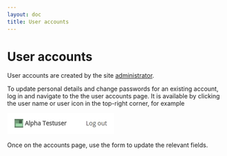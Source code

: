 ```yaml
---
layout: doc
title: User accounts
---
```


# User accounts

User accounts are created by the site [administrator](admin.html). 

To update personal details and change passwords for an existing account, log in and navigate to the the user accounts page. It is available by clicking the user name or user icon in the top-right corner, for example

![User account page](img/accounts.jpg)

Once on the accounts page, use the form to update the relevant fields.

